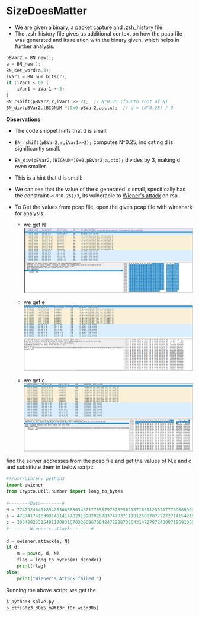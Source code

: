 # SizeDoesMatter

- We are given a binary, a packet capture and .zsh_history file.
- The .zsh_history file gives us additional context on how the pcap file was generated and its relation with the binary given, which helps in further analysis.

```c
pBVar2 = BN_new();
a = BN_new();
BN_set_word(a,3);
iVar1 = BN_num_bits(r);
if (iVar1 < 0) {
    iVar1 = iVar1 + 3;
}
BN_rshift(pBVar2,r,iVar1 >> 2);  // N^0.25 (fourth root of N)
BN_div(pBVar2,(BIGNUM *)0x0,pBVar2,a,ctx);  // d = (N^0.25) / 3
```
**Observations**

- The code snippet hints that d is small:

- ``BN_rshift(pBVar2,r,iVar1>>2);`` computes N^0.25, indicating d is significantly small.

- ``BN_div(pBVar2,(BIGNUM*)0x0,pBVar2,a,ctx);`` divides by 3, making d even smaller.
- This is a hint that d is small:

- We can see that the value of the d generated is small, specifically has the constraint ``<(N^0.25)/3``, its vulnerable to [Wiener's attack](https://cryptohack.gitbook.io/cryptobook/untitled/low-private-component-attacks/wieners-attack) on rsa

- To Get the values from pcap file, open the given pcap file with wireshark for analysis:

    - we get N  
    ![alt text](assets/image.png) 

    - we get e 
     ![alt text](assets/image-1.png) 
    - we get c 
    ![alt text](assets/image-2.png) 


find the server addresses from the pcap file and get the values of N,e and c and substitute them in below script:

```python
#!/usr/bin/env python3
import owiener
from Crypto.Util.number import long_to_bytes

#--------Data--------#
N = 77479246401894205068886348717755679757625021871831123071777695859921333068162038342336500655426026444039268284249125825890254011888318422295470198903414280509781067046211847789736437062552482362166205659492170258580352747048871852953661335133924658889156288620361043704880227984116253411200216248185395953337
e = 47874174163991401414702913982020783747037111812500707722727141542160976848764403110756884380576955335094373622837482550554543632055426752837991192656774393325891771428107454647956015639749036706891412951047721692408364790406930294866263805590009334321567328221016999948033747566405468898843661439914409606809
c = 30540923325491170931670320696700424722887386431472787243087186910007305052416716914590558572182229229766453084782356629283693134880309684833601948321368220632894961665922462749959371916041252363740072871988800959117309806520024815510094663225824703154902232651978160124383043281168991030852765264084602476003
#--------Wiener's attack--------#

d = owiener.attack(e, N)
if d:
    m = pow(c, d, N)
    flag = long_to_bytes(m).decode()
    print(flag)
else:
    print("Wiener's Attack failed.")
```
Running the above script, we get the 

```bash
$ python3 solve.py
p_ctf{S!z3_d0e5_m@tt3r_f0r_wi3n3Rs}
```
